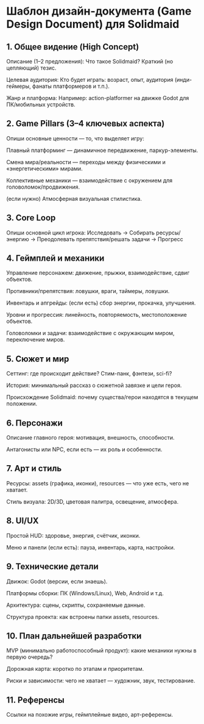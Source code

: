 # Шаблон дизайн-документа (Game Design Document) для Solidmaid

## 1. Общее видение (High Concept)

Описание (1–2 предложения):
Что такое Solidmaid? Краткий (но цепляющий) тезис.

Целевая аудитория:
Кто будет играть: возраст, опыт, аудитория (инди-геймеры, фанаты платформеров и т.п.).

Жанр и платформа:
Например: action-platformer на движке Godot для ПК/мобильных устройств.

## 2. Game Pillars (3–4 ключевых аспекта)

Опиши основные ценности — то, что выделяет игру:

Плавный платформинг — динамичное передвижение, паркур-элементы.

Смена мира/реальности — переходы между физическими и «энергетическими» мирами.

Коллективные механики — взаимодействие с окружением для головоломок/продвижения.

(если нужно) Атмосферная визуальная стилистика.

## 3. Core Loop

Опиши основной цикл игрока:
Исследовать → Собирать ресурсы/энергию → Преодолевать препятствия/решать задачи → Прогресс

## 4. Геймплей и механики

Управление персонажем: движение, прыжки, взаимодействие, сдвиг объектов.

Противники/препятствия: ловушки, враги, таймеры, ловушки.

Инвентарь и апгрейды: (если есть) сбор энергии, прокачка, улучшения.

Уровни и прогрессия: линейность, повторяемость, местоположение объектов.

Головоломки и задачи: взаимодействие с окружающим миром, переключение миров.

## 5. Сюжет и мир

Сеттинг: где происходит действие? Стим-панк, фэнтези, sci-fi?

История: минимальный рассказ о сюжетной завязке и цели героя.

Происхождение Solidmaid: почему существа/герои находятся в текущем положении.

## 6. Персонажи

Описание главного героя: мотивация, внешность, способности.

Антагонисты или NPC, если есть — их роль и особенности.

## 7. Арт и стиль

Ресурсы: assets (графика, иконки), resources — что уже есть, чего не хватает.

Стиль визуала: 2D/3D, цветовая палитра, освещение, атмосфера.

## 8. UI/UX

Простой HUD: здоровье, энергия, счётчик, иконки.

Меню и панели (если есть): пауза, инвентарь, карта, настройки.

## 9. Технические детали

Движок: Godot (версии, если знаешь).

Платформы сборки: ПК (Windows/Linux), Web, Android и т.д.

Архитектура: сцены, скрипты, сохраняемые данные.

Структура проекта: как встроены папки assets, resources.

## 10. План дальнейшей разработки

MVP (минимально работоспособный продукт): какие механики нужны в первую очередь?

Дорожная карта: коротко по этапам и приоритетам.

Риски и зависимости: чего не хватает — художник, звук, тестирование.

## 11. Референсы

Ссылки на похожие игры, геймплейные видео, арт-референсы.